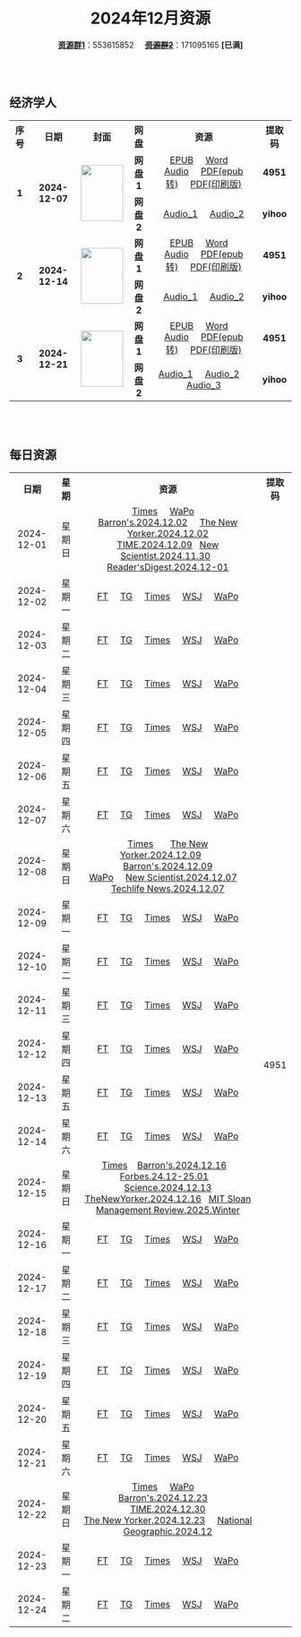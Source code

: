 <div align="center">

# 2024年12月资源

[**资源群1**](https://qm.qq.com/q/p2QRKKD9oA)：553615852 &nbsp;&nbsp;&nbsp;&nbsp;~~[**资源群2**](https://qm.qq.com/q/XNwz6qD0IO)~~：171095165 **\[已满\]**

</div>

<br>
<br>

## 经济学人

<table align="center">
  <tr>
    <th>序号</th>
    <th>日期</th>
    <th>封面</th>
    <th>网盘</th>
    <th>资源</th>
    <th>提取码</th>
  </tr>
  <tr>
    <td rowspan="2" align="center"><b>1</b></td>
    <td rowspan="2" align="center"><b>2024-12-07</b></td>
    <td rowspan="2">
      <img src="https://www.economist.com/cdn-cgi/image/width=1420,quality=80,format=auto/content-assets/images/20241207_DE_EU.jpg" width="75" height="100">
    </td>
    <td align="center"><b>网盘1</b></td>
    <td align="center">
      <a href="https://url12.ctfile.com/f/47748612-1432981327-ded437">EPUB</a>&nbsp;&nbsp;&nbsp;&nbsp;
      <a href="https://url12.ctfile.com/f/47748612-1432981267-551b93">Word</a>&nbsp;&nbsp;&nbsp;&nbsp;
      <a href="https://url12.ctfile.com/f/47748612-1432981219-d11afa">Audio</a>&nbsp;&nbsp;&nbsp;&nbsp;
      <a href="https://url12.ctfile.com/f/47748612-1432981444-da3793">PDF(epub转)</a>&nbsp;&nbsp;&nbsp;&nbsp;
      <a href="https://url12.ctfile.com/f/47748612-1433525293-e4449b">PDF(印刷版)</a>
    </td>
    <td align="center"><b>4951</b></td>
  </tr>
  <tr>
    <td align="center"><b>网盘2</b></td>
    <td align="center">
      <a href="https://yihoo.lanzouo.com/igev12hbzzne">Audio_1</a>&nbsp;&nbsp;&nbsp;&nbsp;
      <a href="https://yihoo.lanzouo.com/iz6fN2hbzm1e">Audio_2</a>
    </td>
    <td align="center"><b>yihoo</b></td>
  </tr>
  <tr>
    <td rowspan="2" align="center"><b>2</b></td>
    <td rowspan="2" align="center"><b>2024-12-14</b></td>
    <td rowspan="2">
      <img src="https://www.economist.com/cdn-cgi/image/width=1420,quality=80,format=auto/content-assets/images/20241214_DE_EU.jpg" width="75" height="100">
    </td>
    <td align="center"><b>网盘1</b></td>
    <td align="center">
      <a href="https://url12.ctfile.com/f/47748612-1435760578-a75d7f">EPUB</a>&nbsp;&nbsp;&nbsp;&nbsp;
      <a href="https://url12.ctfile.com/f/47748612-1435760545-1f4ae4">Word</a>&nbsp;&nbsp;&nbsp;&nbsp;
      <a href="https://url12.ctfile.com/f/47748612-1437790747-960b0e">Audio</a>&nbsp;&nbsp;&nbsp;&nbsp;
      <a href="https://url12.ctfile.com/f/47748612-1435760653-92d459">PDF(epub转)</a>&nbsp;&nbsp;&nbsp;&nbsp;
      <a href="https://url12.ctfile.com/f/47748612-1437009784-7878e6">PDF(印刷版)</a>
    </td>
    <td align="center"><b>4951</b></td>
  </tr>
  <tr>
    <td align="center"><b>网盘2</b></td>
    <td align="center">
      <a href="https://yihoo.lanzouo.com/i3ihE2i8cu2d">Audio_1</a>&nbsp;&nbsp;&nbsp;&nbsp;
      <a href="https://yihoo.lanzouo.com/iVKnr2i8cndc">Audio_2</a>
    </td>
    <td align="center"><b>yihoo</b></td>
  </tr>
  <tr>
    <td rowspan="2" align="center"><b>3</b></td>
    <td rowspan="2" align="center"><b>2024-12-21</b></td>
    <td rowspan="2">
      <img src="https://www.economist.com/cdn-cgi/image/width=1420,quality=80,format=auto/content-assets/images/20241221_DE_EU.jpg" width="75" height="100">
    </td>
    <td align="center"><b>网盘1</b></td>
    <td align="center">
      <a href="https://url12.ctfile.com/f/47748612-1439830219-64f086">EPUB</a>&nbsp;&nbsp;&nbsp;&nbsp;
      <a href="https://url12.ctfile.com/f/47748612-1439830213-9b57e7">Word</a>&nbsp;&nbsp;&nbsp;&nbsp;
      <a href="https://url12.ctfile.com/f/47748612-1439988451-bc4662">Audio</a>&nbsp;&nbsp;&nbsp;&nbsp;
      <a href="https://url12.ctfile.com/f/47748612-1439830225-8e666f">PDF(epub转)</a>&nbsp;&nbsp;&nbsp;&nbsp;
      <a href="https://url12.ctfile.com/f/47748612-1439987869-45e2d4">PDF(印刷版)</a>
    </td>
    <td align="center"><b>4951</b></td>
  </tr>
  <tr>
    <td align="center"><b>网盘2</b></td>
    <td align="center">
      <a href="https://yihoo.lanzouo.com/iynXK2iqe3va">Audio_1</a>&nbsp;&nbsp;&nbsp;&nbsp;
      <a href="https://yihoo.lanzouo.com/iHZso2iqdy3c">Audio_2</a>&nbsp;&nbsp;&nbsp;&nbsp;
      <a href="https://yihoo.lanzouo.com/iZ9Xa2iqdq8j">Audio_3</a>
    </td>
    <td align="center"><b>yihoo</b></td>
  </tr>
</table>

<br>
<br>

## 每日资源

<table align="center">
  <tr>
    <th>日期</th>
    <th>星期</th>
    <th>资源</th>
    <th>提取码</th>
  </tr>
  <tr>
    <td align="center">2024-12-01</td>
    <td align="center">星期日</td>
    <td align="center">
      <a href="https://url12.ctfile.com/f/47748612-1431912437-44af3a">Times</a>&nbsp;&nbsp;&nbsp;&nbsp;
      <a href="https://url12.ctfile.com/f/47748612-1431912311-1b92cb">WaPo</a>&nbsp;&nbsp;&nbsp;&nbsp;
      <a href="https://url12.ctfile.com/f/47748612-1431912908-8aa919">Barron's.2024.12.02</a>&nbsp;&nbsp;&nbsp;&nbsp;
      <a href="https://url12.ctfile.com/f/47748612-1431912947-41882a">The New Yorker.2024.12.02</a><br>
      <a href="https://url12.ctfile.com/f/47748612-1431913988-845dac">TIME.2024.12.09</a>&nbsp;&nbsp;
      <a href="https://url12.ctfile.com/f/47748612-1431913256-7dd5aa">New Scientist.2024.11.30</a>&nbsp;&nbsp;
      <a href="https://url12.ctfile.com/f/47748612-1431913139-df2f0a">Reader'sDigest.2024.12-01</a>
    </td>
    <td rowspan="31" align="center">4951</td>
  </tr>
  <tr>
    <td align="center">2024-12-02</td>
    <td align="center">星期一</td>
    <td align="center">
      <a href="https://url12.ctfile.com/f/47748612-1432240786-74242c">FT</a>&nbsp;&nbsp;&nbsp;&nbsp;
      <a href="https://url12.ctfile.com/f/47748612-1432240879-ba6fc6">TG</a>&nbsp;&nbsp;&nbsp;&nbsp;
      <a href="https://url12.ctfile.com/f/47748612-1432240861-ae2675">Times</a>&nbsp;&nbsp;&nbsp;&nbsp;
      <a href="https://url12.ctfile.com/f/47748612-1432240111-fba243">WSJ</a>&nbsp;&nbsp;&nbsp;&nbsp;
      <a href="https://url12.ctfile.com/f/47748612-1432249552-e9ffb5">WaPo</a>
    </td>
  </tr>
  <tr>
    <td align="center">2024-12-03</td>
    <td align="center">星期二</td>
    <td align="center">
      <a href="https://url12.ctfile.com/f/47748612-1432472090-6cd738">FT</a>&nbsp;&nbsp;&nbsp;&nbsp;
      <a href="https://url12.ctfile.com/f/47748612-1432472177-acedbb">TG</a>&nbsp;&nbsp;&nbsp;&nbsp;
      <a href="https://url12.ctfile.com/f/47748612-1432472159-c29c31">Times</a>&nbsp;&nbsp;&nbsp;&nbsp;
      <a href="https://url12.ctfile.com/f/47748612-1432472042-046b58">WSJ</a>&nbsp;&nbsp;&nbsp;&nbsp;
      <a href="https://url12.ctfile.com/f/47748612-1432472054-14d64a">WaPo</a>
    </td>
  </tr>
  <tr>
    <td align="center">2024-12-04</td>
    <td align="center">星期三</td>
    <td align="center">
      <a href="https://url12.ctfile.com/f/47748612-1432670503-c441bc">FT</a>&nbsp;&nbsp;&nbsp;&nbsp;
      <a href="https://url12.ctfile.com/f/47748612-1432670545-6a3201">TG</a>&nbsp;&nbsp;&nbsp;&nbsp;
      <a href="https://url12.ctfile.com/f/47748612-1432670524-c7f2d4">Times</a>&nbsp;&nbsp;&nbsp;&nbsp;
      <a href="https://url12.ctfile.com/f/47748612-1432670479-7fdaee">WSJ</a>&nbsp;&nbsp;&nbsp;&nbsp;
      <a href="https://url12.ctfile.com/f/47748612-1432670494-fb782e">WaPo</a>
    </td>
  </tr>
  <tr>
    <td align="center">2024-12-05</td>
    <td align="center">星期四</td>
    <td align="center">
      <a href="https://url12.ctfile.com/f/47748612-1432929325-edfd5e">FT</a>&nbsp;&nbsp;&nbsp;&nbsp;
      <a href="https://url12.ctfile.com/f/47748612-1432929529-97b123">TG</a>&nbsp;&nbsp;&nbsp;&nbsp;
      <a href="https://url12.ctfile.com/f/47748612-1432929472-3bc627">Times</a>&nbsp;&nbsp;&nbsp;&nbsp;
      <a href="https://url12.ctfile.com/f/47748612-1432929199-ec225c">WSJ</a>&nbsp;&nbsp;&nbsp;&nbsp;
      <a href="https://url12.ctfile.com/f/47748612-1432929226-642e27">WaPo</a>
    </td>
  </tr>
  <tr>
    <td align="center">2024-12-06</td>
    <td align="center">星期五</td>
    <td align="center">
      <a href="https://url12.ctfile.com/f/47748612-1433138548-8ab4d3">FT</a>&nbsp;&nbsp;&nbsp;&nbsp;
      <a href="https://url12.ctfile.com/f/47748612-1433139118-a9b4b2">TG</a>&nbsp;&nbsp;&nbsp;&nbsp;
      <a href="https://url12.ctfile.com/f/47748612-1433138905-bad019">Times</a>&nbsp;&nbsp;&nbsp;&nbsp;
      <a href="https://url12.ctfile.com/f/47748612-1433138200-36c9c5">WSJ</a>&nbsp;&nbsp;&nbsp;&nbsp;
      <a href="https://url12.ctfile.com/f/47748612-1433138254-cd2527">WaPo</a>
    </td>
  </tr>
  <tr>
    <td align="center">2024-12-07</td>
    <td align="center">星期六</td>
    <td align="center">
      <a href="https://url12.ctfile.com/f/47748612-1433640331-71c311">FT</a>&nbsp;&nbsp;&nbsp;&nbsp;
      <a href="https://url12.ctfile.com/f/47748612-1433640862-74e8ae">TG</a>&nbsp;&nbsp;&nbsp;&nbsp;
      <a href="https://url12.ctfile.com/f/47748612-1433640541-34a427">Times</a>&nbsp;&nbsp;&nbsp;&nbsp;
      <a href="https://url12.ctfile.com/f/47748612-1433640154-a67990">WSJ</a>&nbsp;&nbsp;&nbsp;&nbsp;
      <a href="https://url12.ctfile.com/f/47748612-1433640220-7bc972">WaPo</a>
    </td>
  </tr>
  <tr>
    <td align="center">2024-12-08</td>
    <td align="center">星期日</td>
    <td align="center">
      <a href="https://url12.ctfile.com/f/47748612-1434822386-0b12cb">Times</a>&nbsp;&nbsp;&nbsp;&nbsp;&nbsp;&nbsp;
      <a href="https://url12.ctfile.com/f/47748612-1434823295-8feaae">The New Yorker.2024.12.09</a>&nbsp;&nbsp;&nbsp;&nbsp;&nbsp;&nbsp;
      <a href="https://url12.ctfile.com/f/47748612-1434822698-079ea1">Barron's.2024.12.09</a><br>
      <a href="https://url12.ctfile.com/f/47748612-1434821768-a439b3">WaPo</a>&nbsp;&nbsp;&nbsp;&nbsp;
      <a href="https://url12.ctfile.com/f/47748612-1434822980-41f11b">New Scientist.2024.12.07</a>&nbsp;&nbsp;&nbsp;&nbsp;
      <a href="https://url12.ctfile.com/f/47748612-1434823268-7fa322">Techlife News.2024.12.07</a>
    </td>
  </tr>
  <tr>
    <td align="center">2024-12-09</td>
    <td align="center">星期一</td>
    <td align="center">
      <a href="https://url12.ctfile.com/f/47748612-1434922219-395ef5">FT</a>&nbsp;&nbsp;&nbsp;&nbsp;
      <a href="https://url12.ctfile.com/f/47748612-1434922285-95de4c">TG</a>&nbsp;&nbsp;&nbsp;&nbsp;
      <a href="https://url12.ctfile.com/f/47748612-1434922237-fc8673">Times</a>&nbsp;&nbsp;&nbsp;&nbsp;
      <a href="https://url12.ctfile.com/f/47748612-1434922114-c06397">WSJ</a>&nbsp;&nbsp;&nbsp;&nbsp;
      <a href="https://url12.ctfile.com/f/47748612-1434928477-4b071b">WaPo</a>
    </td>
  </tr>
  <tr>
    <td align="center">2024-12-10</td>
    <td align="center">星期二</td>
    <td align="center">
      <a href="https://url12.ctfile.com/f/47748612-1435050496-9a2095">FT</a>&nbsp;&nbsp;&nbsp;&nbsp;
      <a href="https://url12.ctfile.com/f/47748612-1435325894-4bb52b">TG</a>&nbsp;&nbsp;&nbsp;&nbsp;
      <a href="https://url12.ctfile.com/f/47748612-1435050874-6e6c33">Times</a>&nbsp;&nbsp;&nbsp;&nbsp;
      <a href="https://url12.ctfile.com/f/47748612-1435050316-ba00e4">WSJ</a>&nbsp;&nbsp;&nbsp;&nbsp;
      <a href="https://url12.ctfile.com/f/47748612-1435087885-68c33a">WaPo</a>
    </td>
  </tr>
  <tr>
    <td align="center">2024-12-11</td>
    <td align="center">星期三</td>
    <td align="center">
      <a href="https://url12.ctfile.com/f/47748612-1435324658-a1f147">FT</a>&nbsp;&nbsp;&nbsp;&nbsp;
      <a href="https://url12.ctfile.com/f/47748612-1435325132-34a054">TG</a>&nbsp;&nbsp;&nbsp;&nbsp;
      <a href="https://url12.ctfile.com/f/47748612-1435324982-419e8f">Times</a>&nbsp;&nbsp;&nbsp;&nbsp;
      <a href="https://url12.ctfile.com/f/47748612-1435324349-522852">WSJ</a>&nbsp;&nbsp;&nbsp;&nbsp;
      <a href="https://url12.ctfile.com/f/47748612-1435324481-cbd040">WaPo</a>
    </td>
  </tr>
  <tr>
    <td align="center">2024-12-12</td>
    <td align="center">星期四</td>
    <td align="center">
      <a href="https://url12.ctfile.com/f/47748612-1435513984-10a494">FT</a>&nbsp;&nbsp;&nbsp;&nbsp;
      <a href="https://url12.ctfile.com/f/47748612-1435514614-7fc56a">TG</a>&nbsp;&nbsp;&nbsp;&nbsp;
      <a href="https://url12.ctfile.com/f/47748612-1435514527-a3af3f">Times</a>&nbsp;&nbsp;&nbsp;&nbsp;
      <a href="https://url12.ctfile.com/f/47748612-1435513741-465028">WSJ</a>&nbsp;&nbsp;&nbsp;&nbsp;
      <a href="https://url12.ctfile.com/f/47748612-1435513822-f9becc">WaPo</a>
    </td>
  </tr>
  <tr>
    <td align="center">2024-12-13</td>
    <td align="center">星期五</td>
    <td align="center">
      <a href="https://url12.ctfile.com/f/47748612-1435788709-3d76e5">FT</a>&nbsp;&nbsp;&nbsp;&nbsp;
      <a href="https://url12.ctfile.com/f/47748612-1435788916-f8e926">TG</a>&nbsp;&nbsp;&nbsp;&nbsp;
      <a href="https://url12.ctfile.com/f/47748612-1435788781-45cd62">Times</a>&nbsp;&nbsp;&nbsp;&nbsp;
      <a href="https://url12.ctfile.com/f/47748612-1435788631-a50498">WSJ</a>&nbsp;&nbsp;&nbsp;&nbsp;
      <a href="https://url12.ctfile.com/f/47748612-1435788658-597bc4">WaPo</a>
    </td>
  </tr>
  <tr>
    <td align="center">2024-12-14</td>
    <td align="center">星期六</td>
    <td align="center">
      <a href="https://url12.ctfile.com/f/47748612-1437011917-ce84d1">FT</a>&nbsp;&nbsp;&nbsp;&nbsp;
      <a href="https://url12.ctfile.com/f/47748612-1437013369-31f9f5">TG</a>&nbsp;&nbsp;&nbsp;&nbsp;
      <a href="https://url12.ctfile.com/f/47748612-1437013216-e74747">Times</a>&nbsp;&nbsp;&nbsp;&nbsp;
      <a href="https://url12.ctfile.com/f/47748612-1437010804-30c4de">WSJ</a>&nbsp;&nbsp;&nbsp;&nbsp;
      <a href="https://url12.ctfile.com/f/47748612-1437010927-2ec999">WaPo</a>
    </td>
  </tr>
  <tr>
    <td align="center">2024-12-15</td>
    <td align="center">星期日</td>
    <td align="center">
      <a href="https://url12.ctfile.com/f/47748612-1437293383-377754">Times</a>&nbsp;&nbsp;&nbsp;
      <a href="https://url12.ctfile.com/f/47748612-1437293389-1dc567">Barron's.2024.12.16</a>&nbsp;&nbsp;&nbsp;
      <a href="https://url12.ctfile.com/f/47748612-1437293806-43e7d9">Forbes.24.12-25.01</a>&nbsp;&nbsp;&nbsp;
      <a href="https://url12.ctfile.com/f/47748612-1437293824-e6bb20">Science.2024.12.13</a><br>
      <a href="https://url12.ctfile.com/f/47748612-1437293392-3d13f7">TheNewYorker.2024.12.16</a>&nbsp;&nbsp;
      <a href="https://url12.ctfile.com/f/47748612-1437293815-568582">MIT Sloan Management Review.2025.Winter</a>
    </td>
  </tr>
  <tr>
    <td align="center">2024-12-16</td>
    <td align="center">星期一</td>
    <td align="center">
      <a href="https://url12.ctfile.com/f/47748612-1437916198-d457f8">FT</a>&nbsp;&nbsp;&nbsp;&nbsp;
      <a href="https://url12.ctfile.com/f/47748612-1437893209-ef9dba">TG</a>&nbsp;&nbsp;&nbsp;&nbsp;
      <a href="https://url12.ctfile.com/f/47748612-1437893050-676140">Times</a>&nbsp;&nbsp;&nbsp;&nbsp;
      <a href="https://url12.ctfile.com/f/47748612-1437892135-42c3b9">WSJ</a>&nbsp;&nbsp;&nbsp;&nbsp;
      <a href="https://url12.ctfile.com/f/47748612-1437892192-8e3da2">WaPo</a>
    </td>
  </tr>
  <tr>
    <td align="center">2024-12-17</td>
    <td align="center">星期二</td>
    <td align="center">
      <a href="https://url12.ctfile.com/f/47748612-1438421008-7ab635">FT</a>&nbsp;&nbsp;&nbsp;&nbsp;
      <a href="https://url12.ctfile.com/f/47748612-1438423309-6d9c89">TG</a>&nbsp;&nbsp;&nbsp;&nbsp;
      <a href="https://url12.ctfile.com/f/47748612-1438422883-7c36b9">Times</a>&nbsp;&nbsp;&nbsp;&nbsp;
      <a href="https://url12.ctfile.com/f/47748612-1438420615-de9285">WSJ</a>&nbsp;&nbsp;&nbsp;&nbsp;
      <a href="https://url12.ctfile.com/f/47748612-1438458067-9af683">WaPo</a>
    </td>
  </tr>
  <tr>
    <td align="center">2024-12-18</td>
    <td align="center">星期三</td>
    <td align="center">
      <a href="https://url12.ctfile.com/f/47748612-1438790617-a46489">FT</a>&nbsp;&nbsp;&nbsp;&nbsp;
      <a href="https://url12.ctfile.com/f/47748612-1438790680-03a42f">TG</a>&nbsp;&nbsp;&nbsp;&nbsp;
      <a href="https://url12.ctfile.com/f/47748612-1438790656-04581e">Times</a>&nbsp;&nbsp;&nbsp;&nbsp;
      <a href="https://url12.ctfile.com/f/47748612-1438790590-9a92c4">WSJ</a>&nbsp;&nbsp;&nbsp;&nbsp;
      <a href="https://url12.ctfile.com/f/47748612-1438790593-bd7874">WaPo</a>
    </td>
  </tr>
  <tr>
    <td align="center">2024-12-19</td>
    <td align="center">星期四</td>
    <td align="center">
      <a href="https://url12.ctfile.com/f/47748612-1439179678-57f7e8">FT</a>&nbsp;&nbsp;&nbsp;&nbsp;
      <a href="https://url12.ctfile.com/f/47748612-1439179657-904611">TG</a>&nbsp;&nbsp;&nbsp;&nbsp;
      <a href="https://url12.ctfile.com/f/47748612-1439179666-4fc488">Times</a>&nbsp;&nbsp;&nbsp;&nbsp;
      <a href="https://url12.ctfile.com/f/47748612-1439179651-2575f8">WSJ</a>&nbsp;&nbsp;&nbsp;&nbsp;
      <a href="https://url12.ctfile.com/f/47748612-1439179648-99b9e6">WaPo</a>
    </td>
  </tr>
  <tr>
    <td align="center">2024-12-20</td>
    <td align="center">星期五</td>
    <td align="center">
      <a href="https://url12.ctfile.com/f/47748612-1439829370-e2213c">FT</a>&nbsp;&nbsp;&nbsp;&nbsp;
      <a href="https://url12.ctfile.com/f/47748612-1439829505-bd2bd5">TG</a>&nbsp;&nbsp;&nbsp;&nbsp;
      <a href="https://url12.ctfile.com/f/47748612-1439829490-60c7d2">Times</a>&nbsp;&nbsp;&nbsp;&nbsp;
      <a href="https://url12.ctfile.com/f/47748612-1439829343-3d3f45">WSJ</a>&nbsp;&nbsp;&nbsp;&nbsp;
      <a href="https://url12.ctfile.com/f/47748612-1439829352-86c702">WaPo</a>
    </td>
  </tr>
  <tr>
    <td align="center">2024-12-21</td>
    <td align="center">星期六</td>
    <td align="center">
      <a href="https://url12.ctfile.com/f/47748612-1439988961-efac90">FT</a>&nbsp;&nbsp;&nbsp;&nbsp;
      <a href="https://url12.ctfile.com/f/47748612-1439989105-4bf741">TG</a>&nbsp;&nbsp;&nbsp;&nbsp;
      <a href="https://url12.ctfile.com/f/47748612-1439989060-d1d8be">Times</a>&nbsp;&nbsp;&nbsp;&nbsp;
      <a href="https://url12.ctfile.com/f/47748612-1439988901-c057f1">WSJ</a>&nbsp;&nbsp;&nbsp;&nbsp;
      <a href="https://url12.ctfile.com/f/47748612-1439988913-d3dee3">WaPo</a>
    </td>
  </tr>
  <tr>
    <td align="center">2024-12-22</td>
    <td align="center">星期日</td>
    <td align="center">
      <a href="https://url12.ctfile.com/f/47748612-1440021553-c19e2b">Times</a>&nbsp;&nbsp;&nbsp;&nbsp;
      <a href="https://url12.ctfile.com/f/47748612-1440046147-02c1bf">WaPo</a>&nbsp;&nbsp;&nbsp;&nbsp;
      <a href="https://url12.ctfile.com/f/47748612-1440006373-149bbd">Barron's.2024.12.23</a>&nbsp;&nbsp;&nbsp;&nbsp;
      <a href="https://url12.ctfile.com/f/47748612-1439989348-5dc718">TIME.2024.12.30</a><br>
      <a href="https://url12.ctfile.com/f/47748612-1439989309-87f61a">The New Yorker.2024.12.23</a>&nbsp;&nbsp;&nbsp;&nbsp;
      <a href="https://url12.ctfile.com/f/47748612-1439989297-0cd8e4">National Geographic.2024.12</a>
    </td>
  </tr>
  <tr>
    <td align="center">2024-12-23</td>
    <td align="center">星期一</td>
    <td align="center">
      <a href="https://url12.ctfile.com/f/47748612-1440646459-de2d2e">FT</a>&nbsp;&nbsp;&nbsp;&nbsp;
      <a href="https://url12.ctfile.com/f/47748612-1440646507-c927ee">TG</a>&nbsp;&nbsp;&nbsp;&nbsp;
      <a href="https://url12.ctfile.com/f/47748612-1440646495-14cbcd">Times</a>&nbsp;&nbsp;&nbsp;&nbsp;
      <a href="https://url12.ctfile.com/f/47748612-1440646441-e7bdd3">WSJ</a>&nbsp;&nbsp;&nbsp;&nbsp;
      <a href="https://url12.ctfile.com/f/47748612-1440646453-c34058">WaPo</a>
    </td>
  </tr>
  <tr>
    <td align="center">2024-12-24</td>
    <td align="center">星期二</td>
    <td align="center">
      <a href="https://url12.ctfile.com/f/47748612-1440646690-d7af8e">FT</a>&nbsp;&nbsp;&nbsp;&nbsp;
      <a href="https://url12.ctfile.com/f/47748612-1440646699-91781c">TG</a>&nbsp;&nbsp;&nbsp;&nbsp;
      <a href="https://url12.ctfile.com/f/47748612-1440646696-f67f89">Times</a>&nbsp;&nbsp;&nbsp;&nbsp;
      <a href="https://url12.ctfile.com/f/47748612-1440646681-6b7485">WSJ</a>&nbsp;&nbsp;&nbsp;&nbsp;
      <a href="https://url12.ctfile.com/f/47748612-1440646684-0050e0">WaPo</a>
    </td>
  </tr>
</table>
